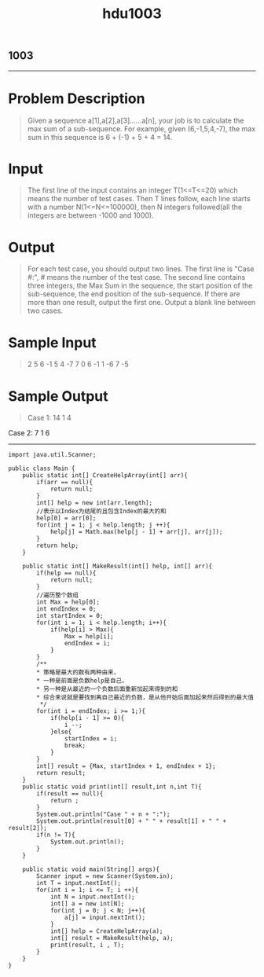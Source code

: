 ﻿---
layout: post
title: "hdu1003"
data: 2017-12-3
description: "dp"
tag: HDU
---

## 1003 ##

---

Problem Description
===================

> Given a sequence a[1],a[2],a[3]......a[n], your job is to calculate the max sum of a sub-sequence. For example, given (6,-1,5,4,-7), the max sum in this sequence is 6 + (-1) + 5 + 4 = 14.

Input
=====

> The first line of the input contains an integer T(1<=T<=20) which means the number of test cases. Then T lines follow, each line starts with a number N(1<=N<=100000), then N integers followed(all the integers are between -1000 and 1000).

Output
======

> For each test case, you should output two lines. The first line is "Case #:", # means the number of the test case. The second line contains three integers, the Max Sum in the sequence, the start position of the sub-sequence, the end position of the sub-sequence. If there are more than one result, output the first one. Output a blank line between two cases.

Sample Input
============

> 2
5 6 -1 5 4 -7
7 0 6 -1 1 -6 7 -5

Sample Output
=============

> Case 1:
14 1 4
> 
Case 2:
7 1 6

--------------------------------------------------------------------


    import java.util.Scanner;

    public class Main {
	    public static int[] CreateHelpArray(int[] arr){
		    if(arr == null){
			    return null;
		    }
		    int[] help = new int[arr.length];
		    //表示以Index为结尾的且包含Index的最大的和
		    help[0] = arr[0];
		    for(int j = 1; j < help.length; j ++){
			    help[j] = Math.max(help[j - 1] + arr[j], arr[j]); 
		    }
	    	return help;
	    }
	
	    public static int[] MakeResult(int[] help, int[] arr){
		    if(help == null){
			    return null;
		    }
		    //遍历整个数组
		    int Max = help[0];
		    int endIndex = 0;
		    int startIndex = 0;
		    for(int i = 1; i < help.length; i++){
			    if(help[i] > Max){
				    Max = help[i];
				    endIndex = i;
			    }
		    }
		    /**
		    * 策略是最大的数有两种由来，
		    * 一种是前面是负数help是自己，
		    * 另一种是从最近的一个负数后面重新加起来得到的和
		    * 综合来说就是要找到离自己最近的负数，是从他开始后面加起来然后得到的最大值
		     */
		    for(int i = endIndex; i >= 1;){
			    if(help[i - 1] >= 0){
				    i --;
			    }else{
				    startIndex = i;
				    break;
			    }
		    }
		    int[] result = {Max, startIndex + 1, endIndex + 1};
		    return result;
	    }
	    public static void print(int[] result,int n,int T){
		    if(result == null){
			    return ;
		    }
		    System.out.println("Case " + n + ":");
		    System.out.println(result[0] + " " + result[1] + " " + result[2]);
		    if(n != T){
			    System.out.println();
		    }
	    }
	
	    public static void main(String[] args){
		    Scanner input = new Scanner(System.in);
		    int T = input.nextInt();
		    for(int i = 1; i <= T; i ++){
			    int N = input.nextInt();
			    int[] a = new int[N];
			    for(int j = 0; j < N; j++){
				    a[j] = input.nextInt();
		    	}
			    int[] help = CreateHelpArray(a);
			    int[] result = MakeResult(help, a);
			    print(result, i , T);
		    }
	    }
    }





